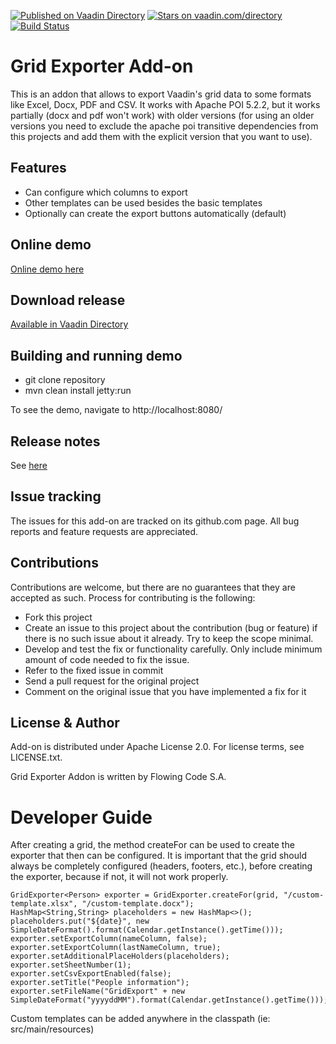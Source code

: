 [![Published on Vaadin Directory](https://img.shields.io/badge/Vaadin%20Directory-published-00b4f0.svg)](https://vaadin.com/directory/component/grid-exporter-addon)
[![Stars on vaadin.com/directory](https://img.shields.io/vaadin-directory/star/grid-exporter-addon.svg)](https://vaadin.com/directory/component/grid-exporter-addon)
[![Build Status](https://jenkins.flowingcode.com/job/GridExporter-addon/badge/icon)](https://jenkins.flowingcode.com/job/GridExporter-addon)

# Grid Exporter Add-on

This is an addon that allows to export Vaadin's grid data to some formats like Excel, Docx, PDF and CSV. It works with Apache POI 5.2.2, but it works partially (docx and pdf won't work) with older versions (for using an older versions you need to exclude the apache poi transitive dependencies from this projects and add them with the explicit version that you want to use).

## Features

* Can configure which columns to export
* Other templates can be used besides the basic templates
* Optionally can create the export buttons automatically (default)

## Online demo

[Online demo here](http://addonsv23.flowingcode.com/grid-exporter-addon)

## Download release

[Available in Vaadin Directory](https://vaadin.com/directory/component/grid-exporter-addon)

## Building and running demo

- git clone repository
- mvn clean install jetty:run

To see the demo, navigate to http://localhost:8080/

## Release notes

See [here](https://github.com/FlowingCode/GridExporterAddon/releases)

## Issue tracking

The issues for this add-on are tracked on its github.com page. All bug reports and feature requests are appreciated. 

## Contributions

Contributions are welcome, but there are no guarantees that they are accepted as such. Process for contributing is the following:

- Fork this project
- Create an issue to this project about the contribution (bug or feature) if there is no such issue about it already. Try to keep the scope minimal.
- Develop and test the fix or functionality carefully. Only include minimum amount of code needed to fix the issue.
- Refer to the fixed issue in commit
- Send a pull request for the original project
- Comment on the original issue that you have implemented a fix for it

## License & Author

Add-on is distributed under Apache License 2.0. For license terms, see LICENSE.txt.

Grid Exporter Addon is written by Flowing Code S.A.

# Developer Guide

After creating a grid, the method createFor can be used to create the exporter that then can be configured. It is important that the grid should always be completely configured (headers, footers, etc.), before creating the exporter, because if not, it will not work properly.

    GridExporter<Person> exporter = GridExporter.createFor(grid, "/custom-template.xlsx", "/custom-template.docx");
    HashMap<String,String> placeholders = new HashMap<>();
    placeholders.put("${date}", new SimpleDateFormat().format(Calendar.getInstance().getTime()));
    exporter.setExportColumn(nameColumn, false);
    exporter.setExportColumn(lastNameColumn, true);
    exporter.setAdditionalPlaceHolders(placeholders);
    exporter.setSheetNumber(1);
    exporter.setCsvExportEnabled(false);
    exporter.setTitle("People information");
    exporter.setFileName("GridExport" + new SimpleDateFormat("yyyyddMM").format(Calendar.getInstance().getTime()));

Custom templates can be added anywhere in the classpath (ie: src/main/resources)
